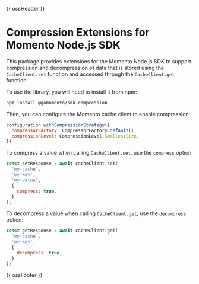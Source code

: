 {{ ossHeader }}

# Compression Extensions for Momento Node.js SDK

This package provides extensions for the Momento Node.js SDK to support compression and decompression of data that
is stored using the `CacheClient.set` function and accessed through the `CacheClient.get` function.

To use the library, you will need to install it from npm:

```bash
npm install @gomomento/sdk-compression
```

Then, you can configure the Momento cache client to enable compression:

```javascript
configuration.withCompressionStrategy({
  compressorFactory: CompressorFactory.default(),
  compressionLevel: CompressionLevel.SmallestSize,
})

```

To compress a value when calling `CacheClient.set`, use the `compress` option:

```javascript
const setResponse = await cacheClient.set(
  'my-cache',
  'my-key',
  'my-value',
  {
    compress: true,
  }
);

```

To decompress a value when calling `CacheClient.get`, use the `decompress` option:

```javascript
const getResponse = await cacheClient.get(
  'my-cache',
  'my-key',
  {
    decompress: true,
  }
);
```

{{ ossFooter }}
